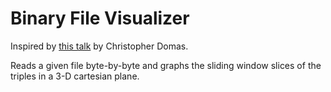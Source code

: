 # Binary File Visualizer

Inspired by [this talk](https://youtu.be/4bM3Gut1hIk?si=yo_kPeS4oNcM-lR4) by Christopher Domas.

Reads a given file byte-by-byte and graphs the sliding window slices of the triples in a 3-D cartesian plane.
